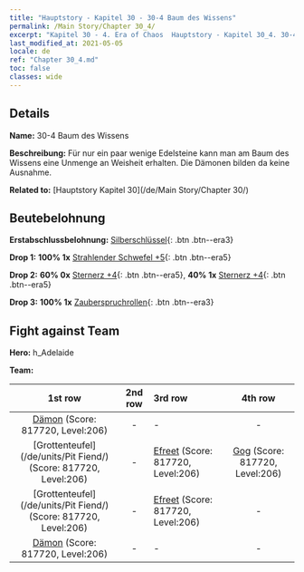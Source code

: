 ```yaml
---
title: "Hauptstory - Kapitel 30 - 30-4 Baum des Wissens"
permalink: /Main Story/Chapter 30_4/
excerpt: "Kapitel 30 - 4. Era of Chaos  Hauptstory - Kapitel 30_4. 30-4 Baum des Wissens"
last_modified_at: 2021-05-05
locale: de
ref: "Chapter 30_4.md"
toc: false
classes: wide
---
```


## Details

 **Name:** 30-4 Baum des Wissens

 **Beschreibung:** Für nur ein paar wenige Edelsteine kann man am Baum des Wissens eine Unmenge an Weisheit erhalten. Die Dämonen bilden da keine Ausnahme.

 **Related to:** [Hauptstory Kapitel 30](/de/Main Story/Chapter 30/)

## Beutebelohnung

 **Erstabschlussbelohnung:** [Silberschlüssel](/ItemsDE/con_693/){: .btn .btn--era3}

 **Drop 1:** **100% 1x** [Strahlender Schwefel +5](/ItemsDE/mat_99/){: .btn .btn--era5}

 **Drop 2:** **60% 0x** [Sternerz +4](/ItemsDE/mat_89/){: .btn .btn--era5}, **40% 1x** [Sternerz +4](/ItemsDE/mat_89/){: .btn .btn--era5}

 **Drop 3:** **100% 1x** [Zauberspruchrollen](/ItemsDE/con_694/){: .btn .btn--era3}


## Fight against Team
 **Hero:** h_Adelaide

 **Team:**


  | 1st row | 2nd row | 3rd row | 4th row |
  |:----:|:----:|:----|:----:|
  | [Dämon](/de/units/Demon/) (Score: 817720, Level:206)  | - | - | - |
  | [Grottenteufel](/de/units/Pit Fiend/) (Score: 817720, Level:206)  | - | [Efreet](/de/units/Efreeti/) (Score: 817720, Level:206)  | [Gog](/de/units/Gog/) (Score: 817720, Level:206)  |
  | [Grottenteufel](/de/units/Pit Fiend/) (Score: 817720, Level:206)  | - | [Efreet](/de/units/Efreeti/) (Score: 817720, Level:206)  | - |
  | [Dämon](/de/units/Demon/) (Score: 817720, Level:206)  | - | - | - |


